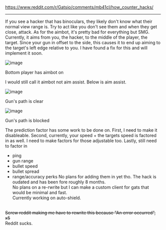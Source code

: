 https://www.reddit.com/r/Gatsio/comments/mb41cl/how_counter_hacks/
___

If you see a hacker that has binoculars, they likely don't know what their normal view range is. Try to act like you don't see them and when they get close, attack.
As for the aimbot, it's pretty bad for everything but SMG. Currently, it aims from you, the hacker, to the middle of the player, the target. Since your gun in offset to the side, this causes it to end up aiming to the target's left edge relative to you. I have found a fix for this and will implement it soon.

![image](https://user-images.githubusercontent.com/74115138/112153630-d5604980-8bb9-11eb-875c-f0b2d0e00c94.png)

Bottom player has aimbot on<br>

I would still call it aimbot not aim assist. Below is aim assist.

![image](https://user-images.githubusercontent.com/74115138/112153679-e5782900-8bb9-11eb-8ea1-81e77e457bff.png)

Gun's path is clear<br>

![image](https://user-images.githubusercontent.com/74115138/112153712-ef9a2780-8bb9-11eb-898f-85cc4547abe3.png)

Gun's path is blocked<br>

The prediction factor has some work to be done on. First, I need to make it disableable. Second, currently, your speed + the targets speed is factored in as well. I need to make factors for those adjustable too. Lastly, still need to factor in
- ping
- gun range
- bullet speed
- bullet spread
- range/accuracy perks
No plans for adding them in yet tho.
The hack is oudated and has been fore roughly 8 months.
<br>No plans on a re-rwrite but I can make a custom client for gats that would be minimal and fast.<br>
Currently working on auto-shield.
<br>
<strike>Screw reddit making me have to rewrite this because "An error occurred", x5</strike>
<br>
Reddit sucks.
